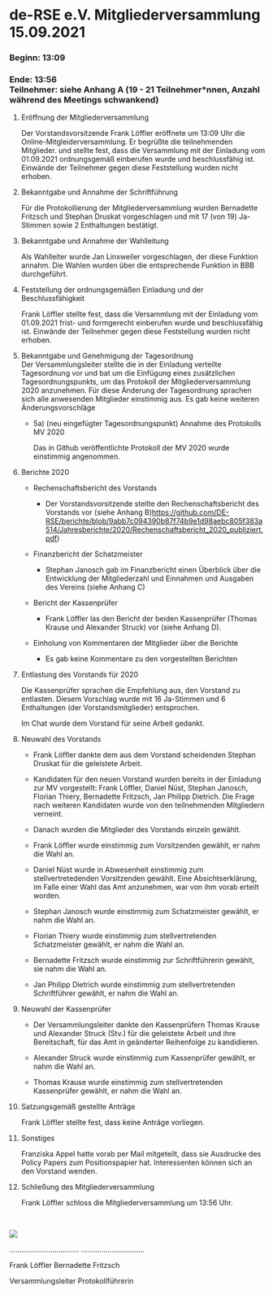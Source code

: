 de-RSE e.V. Mitgliederversammlung 15.09.2021
============================================

### Beginn: 13:09

### Ende: 13:56<br>Teilnehmer: siehe Anhang A (19 - 21 Teilnehmer\*nnen, Anzahl während des Meetings schwankend)

1.  Eröffnung der Mitgliederversammlung

    Der Vorstandsvorsitzende Frank Löffler eröffnete um 13:09 Uhr die
    Online-Mitgleiderversammlung. Er begrüßte die teilnehmenden Mitglieder. und
    stellte fest, dass die Versammlung mit der Einladung vom 01.09.2021
    ordnungsgemäß einberufen wurde und beschlussfähig ist. Einwände der
    Teilnehmer gegen diese Feststellung wurden nicht erhoben.

2.  Bekanntgabe und Annahme der Schriftführung

    Für die Protokollierung der Mitgliederversammlung wurden Bernadette Fritzsch
    und Stephan Druskat vorgeschlagen und mit 17 (von 19) Ja-Stimmen sowie 2
    Enthaltungen bestätigt.

3.  Bekanntgabe und Annahme der Wahlleitung

    Als Wahlleiter wurde Jan Linxweiler vorgeschlagen, der diese Funktion
    annahm. Die Wahlen wurden über die entsprechende Funktion in BBB
    durchgeführt.

4.  Feststellung der ordnungsgemäßen Einladung und der Beschlussfähigkeit

    Frank Löffler stellte fest, dass die Versammlung mit der Einladung vom
    01.09.2021 frist- und formgerecht einberufen wurde und beschlussfähig ist.
    Einwände der Teilnehmer gegen diese Feststellung wurden nicht erhoben.

5.  Bekanntgabe und Genehmigung der Tagesordnung  
    Der Versammlungsleiter stellte die in der Einladung verteilte Tagesordnung
    vor und bat um die Einfügung eines zusätzlichen Tagesordnungspunkts, um das
    Protokoll der Mitgliederversammlung 2020 anzunehmen. Für diese Änderung der
    Tagesordnung sprachen sich alle anwesenden Mitglieder einstimmig aus. Es gab
    keine weiteren Änderungsvorschläge

    -   5a) (neu eingefügter Tagesordnungspunkt) Annahme des Protokolls MV 2020

        Das in Github veröffentlichte Protokoll der MV 2020 wurde einstimmig
        angenommen.

6.  Berichte 2020

    -   Rechenschaftsbericht des Vorstands

        -   Der Vorstandsvorsitzende stellte den Rechenschaftsbericht des
            Vorstands vor (siehe Anhang
            B)<https://github.com/DE-RSE/berichte/blob/9abb7c094390b87f74b9e1d98aebc805f383a514/Jahresberichte/2020/Rechenschaftsbericht_2020_publiziert.pdf>)

    -   Finanzbericht der Schatzmeister

        -   Stephan Janosch gab im Finanzbericht einen Überblick über die
            Entwicklung der Mitgliederzahl und Einnahmen und Ausgaben des
            Vereins (siehe Anhang C)

    -   Bericht der Kassenprüfer

        -   Frank Löffler las den Bericht der beiden Kassenprüfer (Thomas Krause
            und Alexander Struck) vor (siehe Anhang D).

    -   Einholung von Kommentaren der Mitglieder über die Berichte

        -   Es gab keine Kommentare zu den vorgestellten Berichten

7.  Entlastung des Vorstands für 2020

    Die Kassenprüfer sprachen die Empfehlung aus, den Vorstand zu entlasten.
    Diesem Vorschlag wurde mit 16 Ja-Stimmen und 6 Enthaltungen (der
    Vorstandsmitglieder) entsprochen.

    Im Chat wurde dem Vorstand für seine Arbeit gedankt.

8.  Neuwahl des Vorstands

    -   Frank Löffler dankte dem aus dem Vorstand scheidenden Stephan Druskat
        für die geleistete Arbeit.

    -   Kandidaten für den neuen Vorstand wurden bereits in der Einladung zur MV
        vorgestellt: Frank Löffler, Daniel Nüst, Stephan Janosch, Florian
        Thiery, Bernadette Fritzsch, Jan Philipp Dietrich. Die Frage nach
        weiteren Kandidaten wurde von den teilnehmenden Mitgliedern verneint.

    -   Danach wurden die Mitglieder des Vorstands einzeln gewählt.

    -   Frank Löffler wurde einstimmig zum Vorsitzenden gewählt, er nahm die
        Wahl an.

    -   Daniel Nüst wurde in Abwesenheit einstimmig zum stellvertretedenden
        Vorsitzenden gewählt. Eine Absichtserklärung, im Falle einer Wahl das
        Amt anzunehmen, war von ihm vorab erteilt worden.

    -   Stephan Janosch wurde einstimmig zum Schatzmeister gewählt, er nahm die
        Wahl an.

    -   Florian Thiery wurde einstimmig zum stellvertretenden Schatzmeister
        gewählt, er nahm die Wahl an.

    -   Bernadette Fritzsch wurde einstimmig zur Schriftführerin gewählt, sie
        nahm die Wahl an.

    -   Jan Philipp Dietrich wurde einstimmig zum stellvertretenden
        Schriftführer gewählt, er nahm die Wahl an.

9.  Neuwahl der Kassenprüfer

    -   Der Versammlungsleiter dankte den Kassenprüfern Thomas Krause und
        Alexander Struck (Stv.) für die geleistete Arbeit und ihre Bereitschaft,
        für das Amt in geänderter Reihenfolge zu kandidieren.

    -   Alexander Struck wurde einstimmig zum Kassenprüfer gewählt, er nahm die
        Wahl an.

    -   Thomas Krause wurde einstimmig zum stellvertretenden Kassenprüfer
        gewählt, er nahm die Wahl an.

10. Satzungsgemäß gestellte Anträge

    Frank Löffler stellte fest, dass keine Anträge vorliegen.

11. Sonstiges

    Franziska Appel hatte vorab per Mail mitgeteilt, dass sie Ausdrucke des
    Policy Papers zum Positionspapier hat. Interessenten können sich an den
    Vorstand wenden.

12. Schließung des Mitgliederversammlung

    Frank Löffler schloss die Mitgliederversammlung um 13:56 Uhr.

 

![](spacer.jpg)

..................................       ...............................

Frank Löffler                        Bernadette Fritzsch

Versammlungsleiter              Protokollführerin
